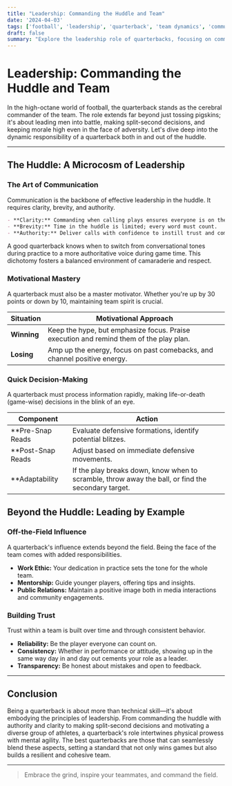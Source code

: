 ```yaml
---
title: "Leadership: Commanding the Huddle and Team"
date: '2024-04-03'
tags: ['football', 'leadership', 'quarterback', 'team dynamics', 'communication', 'motivation', 'strategy']
draft: false
summary: "Explore the leadership role of quarterbacks, focusing on communication, motivating teammates, and making quick decisions."
---
```


# Leadership: Commanding the Huddle and Team

In the high-octane world of football, the quarterback stands as the cerebral commander of the team. The role extends far beyond just tossing pigskins; it's about leading men into battle, making split-second decisions, and keeping morale high even in the face of adversity. Let's dive deep into the dynamic responsibility of a quarterback both in and out of the huddle.

---

## The Huddle: A Microcosm of Leadership

### The Art of Communication

Communication is the backbone of effective leadership in the huddle. It requires clarity, brevity, and authority.

```markdown
- **Clarity:** Commanding when calling plays ensures everyone is on the same page.
- **Brevity:** Time in the huddle is limited; every word must count.
- **Authority:** Deliver calls with confidence to instill trust and compliance.
```

A good quarterback knows when to switch from conversational tones during practice to a more authoritative voice during game time. This dichotomy fosters a balanced environment of camaraderie and respect.

### Motivational Mastery

A quarterback must also be a master motivator. Whether you're up by 30 points or down by 10, maintaining team spirit is crucial.

|Situation|Motivational Approach|
|---------|---------------------|
|**Winning**|Keep the hype, but emphasize focus. Praise execution and remind them of the play plan.|
|**Losing**|Amp up the energy, focus on past comebacks, and channel positive energy.|

### Quick Decision-Making

A quarterback must process information rapidly, making life-or-death (game-wise) decisions in the blink of an eye.

|Component       |Action                  |
|----------------|------------------------|
|**Pre-Snap Reads|Evaluate defensive formations, identify potential blitzes.|
|**Post-Snap Reads|Adjust based on immediate defensive movements.|
|**Adaptability  |If the play breaks down, know when to scramble, throw away the ball, or find the secondary target.|

## Beyond the Huddle: Leading by Example

### Off-the-Field Influence

A quarterback's influence extends beyond the field. Being the face of the team comes with added responsibilities.

- **Work Ethic:** Your dedication in practice sets the tone for the whole team.
- **Mentorship:** Guide younger players, offering tips and insights.
- **Public Relations:** Maintain a positive image both in media interactions and community engagements.

### Building Trust

Trust within a team is built over time and through consistent behavior.

- **Reliability:** Be the player everyone can count on.
- **Consistency:** Whether in performance or attitude, showing up in the same way day in and day out cements your role as a leader.
- **Transparency:** Be honest about mistakes and open to feedback.

---

## Conclusion

Being a quarterback is about more than technical skill—it's about embodying the principles of leadership. From commanding the huddle with authority and clarity to making split-second decisions and motivating a diverse group of athletes, a quarterback's role intertwines physical prowess with mental agility. The best quarterbacks are those that can seamlessly blend these aspects, setting a standard that not only wins games but also builds a resilient and cohesive team.

---

> Embrace the grind, inspire your teammates, and command the field.

```